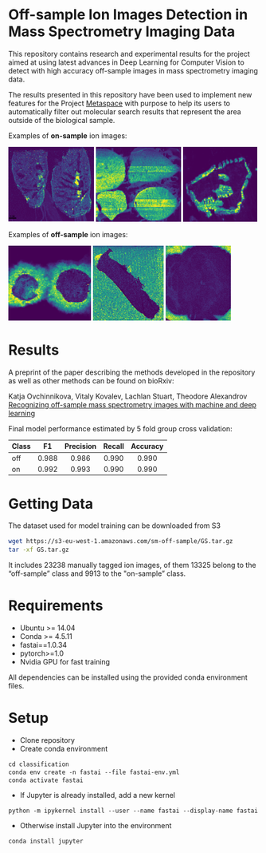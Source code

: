 # Off-sample Ion Images Detection in Mass Spectrometry Imaging Data

This repository contains research and experimental results for the project aimed at using
latest advances in Deep Learning for Computer Vision to detect with high accuracy off-sample images in
mass spectrometry imaging data.  

The results presented in this repository have been used to implement new features for
the Project [Metaspace](https://metaspace2020.eu) with purpose to help its users
to automatically filter out molecular search results that represent the area outside
of the biological sample.

Examples of **on-sample** ion images:

<img src="images/on-1.png" alt="on-sample example 1" height=150>
<img src="images/on-2.png" alt="on-sample example 2" height=150>
<img src="images/on-3.png" alt="on-sample example 3" height=150>

Examples of **off-sample**  ion images:

<img src="images/off-1.png" alt="off-sample example 1" height=150>
<img src="images/off-2.png" alt="off-sample example 2" height=150>
<img src="images/off-3.png" alt="off-sample example 3" height=150>

# Results

A preprint of the paper describing the methods developed in the repository as well as other methods can be found on bioRxiv:

Katja Ovchinnikova, Vitaly Kovalev, Lachlan Stuart, Theodore Alexandrov [Recognizing off-sample mass spectrometry images with machine and deep learning](https://www.biorxiv.org/content/10.1101/518977v1.full)
 
Final model performance estimated by 5 fold group cross validation:

| Class | F1    | Precision | Recall | Accuracy |
| ------|:-----:|:---------:|:------:|:--------:|
| off   | 0.988 |   0.986   | 0.990  |  0.990   |
| on    | 0.992 |   0.993   | 0.990  |  0.990   |

# Getting Data

The dataset used for model training can be downloaded from S3

```bash
wget https://s3-eu-west-1.amazonaws.com/sm-off-sample/GS.tar.gz
tar -xf GS.tar.gz
```

It includes 23238 manually tagged ion images, of them 13325 belong to the “off-sample” class and 9913 to the "on-sample” class.

# Requirements

* Ubuntu >= 14.04
* Conda >= 4.5.11
* fastai==1.0.34
* pytorch>=1.0
* Nvidia GPU for fast training

All dependencies can be installed using the provided conda environment files.


# Setup

* Clone repository
* Create conda environment

```
cd classification
conda env create -n fastai --file fastai-env.yml
conda activate fastai
```

* If Jupyter is already installed, add a new kernel

```
python -m ipykernel install --user --name fastai --display-name fastai
```

* Otherwise install Jupyter into the environment

```
conda install jupyter
```

